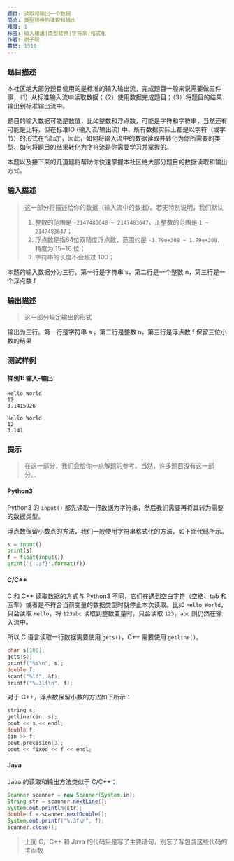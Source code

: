 ```yaml
---
题目: 读取和输出一个数据
简介: 类型转换的读取和输出
难度: 1
标签: 输入输出|类型转换|字符串-格式化
作者: 谢子聪
慕码: 1516
---
```


### 题目描述

本社区绝大部分题目使用的是标准的输入输出流，完成题目一般来说需要做三件事，（1）从标准输入流中读取数据；（2）使用数据完成题目；（3）将题目的结果输出到标准输出流中。

题目的输入数据可能是数值，比如整数和浮点数，可能是字符和字符串，当然还有可能是比特，但在标准IO (输入流/输出流) 中，所有数据实际上都是以字符（或字节）的形式在“流动”，因此，如何将输入流中的数据读取并转化为你所需要的类型、如何将题目的结果转化为字符流是你需要学习并掌握的。

本题以及接下来的几道题将帮助你快速掌握本社区绝大部分题目的数据读取和输出方式。

### 输入描述

> 这一部分将描述给你的数据（输入流中的数据）。若无特别说明，我们默认
> 1. 整数的范围是 `-2147483648 ~ 2147483647`，正整数的范围是 `1 ~ 2147483647`；
> 2. 浮点数是指64位双精度浮点数，范围约是 `-1.79e+308 ~ 1.79e+308`，精度为 15~16 位；
> 3. 字符串的长度不会超过 100；

本题的输入数据分为三行。第一行是字符串 s，第二行是一个整数 n，第三行是一个浮点数 f

### 输出描述

> 这一部分规定输出的形式
>

输出为三行。第一行是字符串 s ，第二行是整数 n，第三行是浮点数 f 保留三位小数的结果

### 测试样例

#### 样例1: 输入-输出

```
Hello World
12
3.1415926
```

```
Hello World
12
3.141
```

### 提示

> 在这一部分，我们会给你一点解题的参考。当然，许多题目没有这一部分。、

#### Python3

Python3 的 `input()` 都先读取一行数据为字符串，然后我们需要再将其转为需要的数据类型。

浮点数保留小数点的方法，我们一般使用字符串格式化的方法，如下面代码所示。

```python
s = input()
print(s)
f = float(input())
print('{:.3f}'.format(f))
```

#### C/C++

C 和 C++ 读取数据的方式与 Python3 不同，它们在遇到空白字符（空格、tab 和回车）或者是不符合当前变量的数据类型时就停止本次读取。比如 `Hello World`，只会读取 `Hello`，将 `123abc` 读取到整数变量时，只会读取 `123`，`abc` 则仍然在输入流中。

所以 C 语言读取一行数据需要使用 `gets()`，C++ 需要使用 `getline()`。

```c
char s[100];
gets(s);
printf("%s\n", s);
double f;
scanf("%lf", &f);
printf("%.3lf\n", f);
```

对于 C++，浮点数保留小数的方法如下所示：

```c++
string s;
getline(cin, s);
cout << s << endl;
double f;
cin >> f;
cout.precision(3);
cout << fixed << f << endl;
```

#### Java

Java 的读取和输出方法类似于 C/C++：

```java
Scanner scanner = new Scanner(System.in);
String str = scanner.nextLine();
System.out.println(str);
double f = scanner.nextDouble();
System.out.printf("%.3f\n", f);
scanner.close();
```

> 上面 C，C++ 和 Java 的代码只是写了主要语句，别忘了写包含这些代码的主函数
